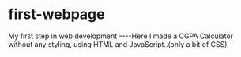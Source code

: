 # first-webpage
My first step in web development ----Here I made a CGPA Calculator without any styling, using HTML and JavaScript..(only a bit of CSS)
